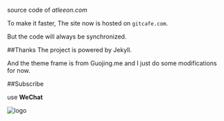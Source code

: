 source code of *atleeon.com*


To make it faster, The site now is hosted on `gitcafe.com`.

But the code will always be synchronized.


##Thanks
The project is powered by Jekyll.

And the theme frame is from Guojing.me and I just do some modifications for now.


##Subscribe 

use **WeChat**

![logo](http://cdn4atleeon.qiniudn.com/image/about/qrcode_for_gh_908b97669dca_258.jpg)